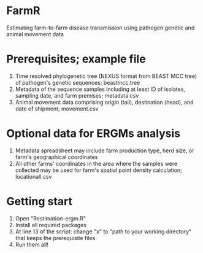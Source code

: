 # FarmR
Estimating farm-to-farm disease transmission using pathogen genetic and animal movement data

# Prerequisites; example file
1. Time resolved phylogenetic tree (NEXUS format from BEAST MCC tree) of pathogen's genetic sequences; beastmcc.tree
2. Metadata of the sequence samples including at least ID of isolates, sampling date, and farm premises; metadata.csv
3. Animal movement data comprising origin (tail), destination (head), and date of shipment; movement.csv

# Optional data for ERGMs analysis
1. Metadata spreadsheet may include farm production type, herd size, or farm's geographical coordinates
2. All other farms' coordinates in the area where the samples were collected may be used for farm's spatial point density calculation; locationall.csv

# Getting start
1. Open "Restimation-ergm.R"
2. Install all required packages
3. At line 13 of the script: change "x" to "path to your working directory" that keeps the prerequisite files
4. Run them all!
